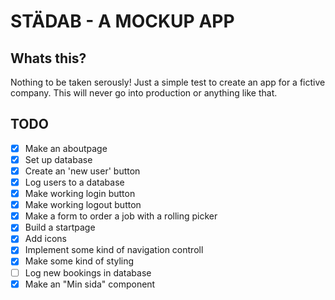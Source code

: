 # STÄDAB - A MOCKUP APP 


## Whats this?
Nothing to be taken serously! Just a simple test to create an app for a fictive company. This will never go into production or anything like that.



## TODO 

- [x] Make an aboutpage
- [x] Set up database
- [x] Create an 'new user' button 
- [x] Log users to a database
- [x] Make working login button
- [x] Make working logout button
- [x] Make a form to order a job with a rolling picker 
- [x] Build a startpage 
- [x] Add icons 
- [x] Implement some kind of navigation controll
- [x] Make some kind of styling
- [ ] Log new bookings in database
- [x] Make an "Min sida" component
